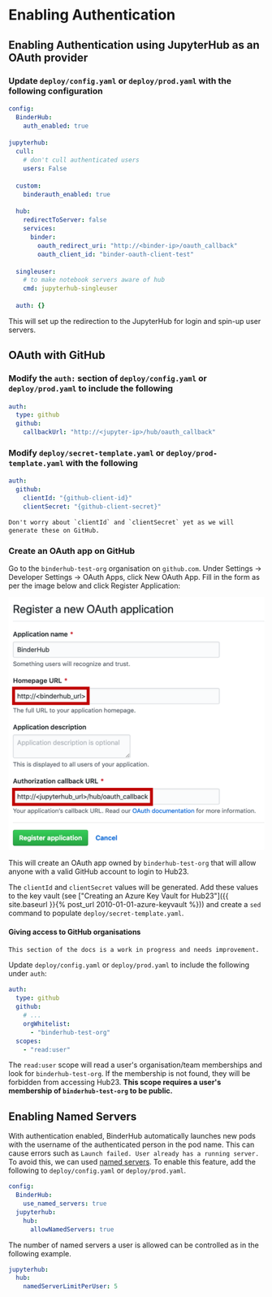 # Enabling Authentication

## Enabling Authentication using JupyterHub as an OAuth provider

### Update `deploy/config.yaml` or `deploy/prod.yaml` with the following configuration

```yaml
config:
  BinderHub:
    auth_enabled: true

jupyterhub:
  cull:
    # don't cull authenticated users
    users: False

  custom:
    binderauth_enabled: true

  hub:
    redirectToServer: false
    services:
      binder:
        oauth_redirect_uri: "http://<binder-ip>/oauth_callback"
        oauth_client_id: "binder-oauth-client-test"

  singleuser:
    # to make notebook servers aware of hub
    cmd: jupyterhub-singleuser

  auth: {}
```

This will set up the redirection to the JupyterHub for login and spin-up user servers.

## OAuth with GitHub

### Modify the `auth:` section of `deploy/config.yaml` or `deploy/prod.yaml` to include the following

```yaml
auth:
  type: github
  github:
    callbackUrl: "http://<jupyter-ip>/hub/oauth_callback"
```

### Modify `deploy/secret-template.yaml` or `deploy/prod-template.yaml` with the following

```yaml
auth:
  github:
    clientId: "{github-client-id}"
    clientSecret: "{github-client-secret}"
```

```{note}
Don't worry about `clientId` and `clientSecret` yet as we will generate these on GitHub.
```

### Create an OAuth app on GitHub

Go to the `binderhub-test-org` organisation on `github.com`.
Under Settings -> Developer Settings -> OAuth Apps, click New OAuth App.
Fill in the form as per the image below and click Register Application:

<img src="../images/github_oauth_setup.png" alt="github-oauth-setup">

This will create an OAuth app owned by `binderhub-test-org` that will allow anyone with a valid GitHub account to login to Hub23.

The `clientId` and `clientSecret` values will be generated.
Add these values to the key vault (see ["Creating an Azure Key Vault for Hub23"]({{ site.baseurl }}{% post_url 2010-01-01-azure-keyvault %})) and create a `sed` command to populate `deploy/secret-template.yaml`.

#### Giving access to GitHub organisations

```{warning}
This section of the docs is a work in progress and needs improvement.
```

Update `deploy/config.yaml`  or `deploy/prod.yaml` to include the following under `auth`:

```yaml
auth:
  type: github
  github:
    # ...
    orgWhitelist:
      - "binderhub-test-org"
  scopes:
    - "read:user"
```

The `read:user` scope will read a user's organisation/team memberships and look for `binderhub-test-org`.
If the membership is not found, they will be forbidden from accessing Hub23.
**This scope requires a user's membership of `binderhub-test-org` to be public.**

## Enabling Named Servers

With authentication enabled, BinderHub automatically launches new pods with the username of the authenticated person in the pod name.
This can cause errors such as `Launch failed. User already has a running server.`
To avoid this, we can used [named servers](https://blog.jupyter.org/announcing-jupyterhub-1-0-8fff78acad7f).
To enable this feature, add the following to `deploy/config.yaml` or `deploy/prod.yaml`.

```yaml
config:
  BinderHub:
    use_named_servers: true
  jupyterhub:
    hub:
      allowNamedServers: true
```

The number of named servers a user is allowed can be controlled as in the following example.

```yaml
jupyterhub:
  hub:
    namedServerLimitPerUser: 5
```
